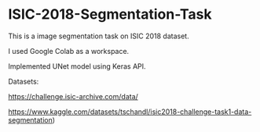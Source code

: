 # ISIC-2018-Segmentation-Task

This is a image segmentation task on ISIC 2018 dataset.

I used Google Colab as a workspace.

Implemented UNet model using Keras API.



Datasets:

https://challenge.isic-archive.com/data/

https://www.kaggle.com/datasets/tschandl/isic2018-challenge-task1-data-segmentation)


